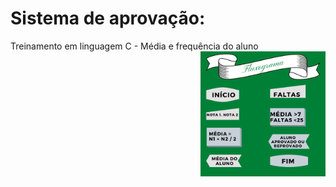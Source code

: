 # Sistema de aprovação:
 Treinamento em linguagem C - Média e frequência do aluno
<img align="right" src="Fluxograma.png" width="200">
